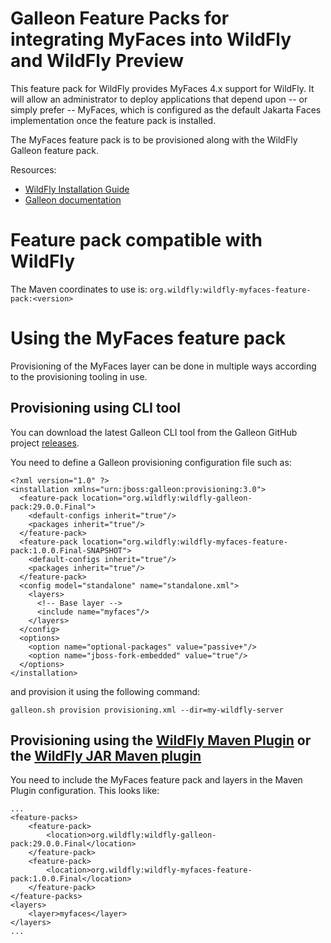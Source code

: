 Galleon Feature Packs for integrating MyFaces into WildFly and WildFly Preview
==================================================

This feature pack for WildFly provides MyFaces 4.x support for WildFly. It will allow an administrator to deploy applications
that depend upon -- or simply prefer -- MyFaces, which is configured as the default Jakarta Faces implementation once the 
feature pack is installed. 

The MyFaces feature pack is to be provisioned along with the WildFly Galleon feature pack.

Resources:

* [WildFly Installation Guide](https://docs.wildfly.org/27/#installation-guides)
* [Galleon documentation](https://docs.wildfly.org/galleon/)

Feature pack compatible with WildFly
============================

The Maven coordinates to use is: `org.wildfly:wildfly-myfaces-feature-pack:<version>`

Using the MyFaces feature pack
==========================

Provisioning of the MyFaces layer can be done in multiple ways according to the provisioning tooling in use.

## Provisioning using CLI tool

You can download the latest Galleon CLI tool from the Galleon GitHub project [releases](https://github.com/wildfly/galleon/releases).
 
You need to define a Galleon provisioning configuration file such as:

```
<?xml version="1.0" ?>
<installation xmlns="urn:jboss:galleon:provisioning:3.0">
  <feature-pack location="org.wildfly:wildfly-galleon-pack:29.0.0.Final">
    <default-configs inherit="true"/>
    <packages inherit="true"/>
  </feature-pack>
  <feature-pack location="org.wildfly:wildfly-myfaces-feature-pack:1.0.0.Final-SNAPSHOT">
    <default-configs inherit="true"/>
    <packages inherit="true"/>
  </feature-pack>
  <config model="standalone" name="standalone.xml">
    <layers>
      <!-- Base layer -->
      <include name="myfaces"/>
    </layers>
  </config>
  <options>
    <option name="optional-packages" value="passive+"/>
    <option name="jboss-fork-embedded" value="true"/>
  </options>
</installation>
```

and provision it using the following command:

```
galleon.sh provision provisioning.xml --dir=my-wildfly-server
```

## Provisioning using the [WildFly Maven Plugin](https://github.com/wildfly/wildfly-maven-plugin/) or the [WildFly JAR Maven plugin](https://github.com/wildfly-extras/wildfly-jar-maven-plugin/)

You need to include the MyFaces feature pack and layers in the Maven Plugin configuration. This looks like:

```
...
<feature-packs>
    <feature-pack>
        <location>org.wildfly:wildfly-galleon-pack:29.0.0.Final</location>
    </feature-pack>
    <feature-pack>
        <location>org.wildfly:wildfly-myfaces-feature-pack:1.0.0.Final</location>
    </feature-pack>
</feature-packs>
<layers>
    <layer>myfaces</layer>
</layers>
...
```
